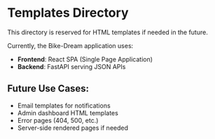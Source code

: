 # Templates Directory

This directory is reserved for HTML templates if needed in the future.

Currently, the Bike-Dream application uses:
- **Frontend**: React SPA (Single Page Application)
- **Backend**: FastAPI serving JSON APIs

## Future Use Cases:
- Email templates for notifications
- Admin dashboard HTML templates
- Error pages (404, 500, etc.)
- Server-side rendered pages if needed